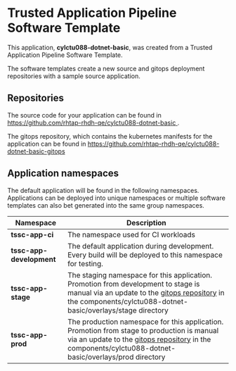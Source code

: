 # Trusted Application Pipeline Software Template

This application, **cylctu088-dotnet-basic**, was created from a Trusted Application Pipeline Software Template.

The software templates create a new source and gitops deployment repositories with a sample source application. 

## Repositories

The source code for your application can be found in [https://github.com/rhtap-rhdh-qe/cylctu088-dotnet-basic ](https://github.com/rhtap-rhdh-qe/cylctu088-dotnet-basic ).
 
The gitops repository, which contains the kubernetes manifests for the application can be found in 
[https://github.com/rhtap-rhdh-qe/cylctu088-dotnet-basic-gitops ](https://github.com/rhtap-rhdh-qe/cylctu088-dotnet-basic-gitops ) 

## Application namespaces 

The default application will be found in the following namespaces. Applications can be deployed into unique namespaces or multiple software templates can also bet generated into the same group namespaces.  

|  Namespace   |  Description   |  
| -------- | -------- |
| **tssc-app-ci** | The namespace used for CI workloads |
| **tssc-app-development** | The default application during development. Every build will be deployed to this namespace for testing. |
| **tssc-app-stage** | The staging namespace for this application. Promotion from development to stage is manual via an update to the [gitops repository](https://github.com/rhtap-rhdh-qe/cylctu088-dotnet-basic-gitops ) in the components/cylctu088-dotnet-basic/overlays/stage directory |
| **tssc-app-prod** | The production namespace for this application. Promotion from stage to production is manual via an update to the [gitops repository](https://github.com/rhtap-rhdh-qe/cylctu088-dotnet-basic-gitops ) in the components/cylctu088-dotnet-basic/overlays/prod directory |